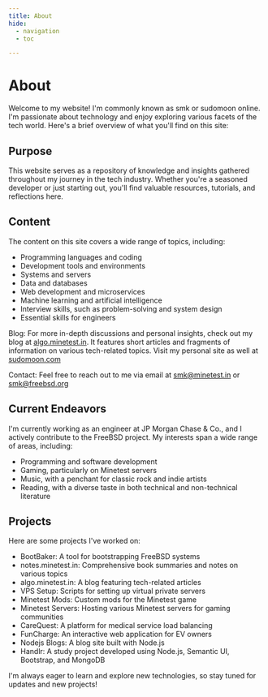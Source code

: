 ```yaml
---
title: About
hide:
  - navigation
  - toc

---
```


# About

Welcome to my website! I'm commonly known as smk or sudomoon online. I'm passionate about technology and enjoy exploring various facets of the tech world. Here's a brief overview of what you'll find on this site:

## Purpose

This website serves as a repository of knowledge and insights gathered throughout my journey in the tech industry. Whether you're a seasoned developer or just starting out, you'll find valuable resources, tutorials, and reflections here.

## Content

The content on this site covers a wide range of topics, including:

- Programming languages and coding
- Development tools and environments
- Systems and servers
- Data and databases
- Web development and microservices
- Machine learning and artificial intelligence
- Interview skills, such as problem-solving and system design
- Essential skills for engineers

Blog: For more in-depth discussions and personal insights, check out my blog at [algo.minetest.in](https://algo.minetest.in/). It features short articles and fragments of information on various tech-related topics. Visit my personal site as well at [sudomoon.com](https://sudomoon.com/)

Contact: Feel free to reach out to me via email at [smk@minetest.in](mailto:smk@minetest.in) or [smk@freebsd.org](mailto:smk@freebsd.org)

## Current Endeavors

I'm currently working as an engineer at JP Morgan Chase & Co., and I actively contribute to the FreeBSD project. My interests span a wide range of areas, including:

- Programming and software development
- Gaming, particularly on Minetest servers
- Music, with a penchant for classic rock and indie artists
- Reading, with a diverse taste in both technical and non-technical literature

## Projects

Here are some projects I've worked on:

- BootBaker: A tool for bootstrapping FreeBSD systems
- notes.minetest.in: Comprehensive book summaries and notes on various topics
- algo.minetest.in: A blog featuring tech-related articles
- VPS Setup: Scripts for setting up virtual private servers
- Minetest Mods: Custom mods for the Minetest game
- Minetest Servers: Hosting various Minetest servers for gaming communities
- CareQuest: A platform for medical service load balancing
- FunCharge: An interactive web application for EV owners
- Nodejs Blogs: A blog site built with Node.js
- Handlr: A study project developed using Node.js, Semantic UI, Bootstrap, and MongoDB

I'm always eager to learn and explore new technologies, so stay tuned for updates and new projects!
